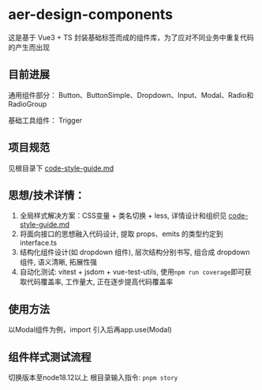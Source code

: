 # aer-design-components

这是基于 Vue3 + TS 封装基础标签而成的组件库，为了应对不同业务中重复代码的产生而出现

## 目前进展

通用组件部分：
Button、ButtonSimple、Dropdown、Input、Modal、Radio和RadioGroup

基础工具组件：
Trigger

## 项目规范

见根目录下 [code-style-guide.md](./code-style-guide.md)

## 思想/技术详情：

1. 全局样式解决方案：CSS变量 + 类名切换 + less, 详情设计和组织见 [code-style-guide.md](./code-style-guide.md)
2. 将面向接口的思想融入代码设计, 提取 props、emits 的类型约定到 interface.ts
3. 结构化组件设计(如 dropdown 组件), 层次结构分别书写, 组合成 dropdown 组件, 语义清晰, 拓展性强
4. 自动化测试: vitest + jsdom + vue-test-utils, 使用`npm run coverage`即可获取代码覆盖率, 工作量大, 正在逐步提高代码覆盖率

## 使用方法

以Modal组件为例，import 引入后再app.use(Modal)

## 组件样式测试流程

切换版本至node18.12以上
根目录输入指令: `pnpm story`
